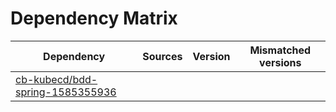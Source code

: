 # Dependency Matrix

Dependency | Sources | Version | Mismatched versions
---------- | ------- | ------- | -------------------
[cb-kubecd/bdd-spring-1585355936](https://github.com/cb-kubecd/bdd-spring-1585355936.git) |  | []() | 
